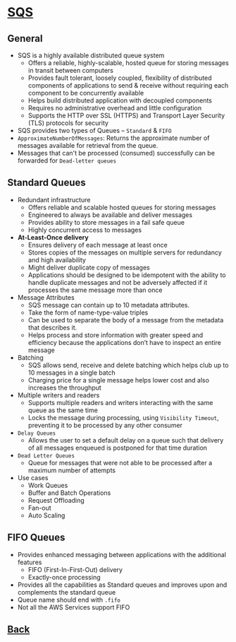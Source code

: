 # [SQS](../README.md)

## General

* SQS is a highly available distributed queue system
	* Offers a reliable, highly-scalable, hosted queue for storing messages in transit between computers
	* Provides fault tolerant, loosely coupled, flexibility of distributed components of applications to send & receive without requiring each component to be concurrently available
	* Helps build distributed application with decoupled components
	* Requires no administrative overhead and little configuration
	* Supports the HTTP over SSL (HTTPS) and Transport Layer Security (TLS) protocols for security
* SQS provides two types of Queues – `Standard` & `FIFO`
* `ApproximateNumberOfMessages`: Returns the approximate number of messages available for retrieval from the queue.
* Messages that can't be processed (consumed) successfully can be forwarded for `Dead-letter queues`

## Standard Queues

* Redundant infrastructure
	* Offers reliable and scalable hosted queues for storing messages
	* Engineered to always be available and deliver messages
	* Provides ability to store messages in a fail safe queue
	* Highly concurrent access to messages
* __At-Least-Once delivery__
	* Ensures delivery of each message at least once
	* Stores copies of the messages on multiple servers for redundancy and high availability
	* Might deliver duplicate copy of messages
	* Applications should be designed to be idempotent with the ability to handle duplicate messages and not be adversely affected if it processes the same message more than once
* Message Attributes
	* SQS message can contain up to 10 metadata attributes.
	* Take the form of name-type-value triples
	* Can be used to separate the body of a message from the metadata that describes it.
	* Helps process and store information with greater speed and efficiency because the applications don’t have to inspect an entire message
* Batching
	* SQS allows send, receive and delete batching which helps club up to 10 messages in a single batch
	* Charging price for a single message helps lower cost and also increases the throughput
* Multiple writers and readers
	* Supports multiple readers and writers interacting with the same queue as the same time
	* Locks the message during processing, using `Visibility Timeout`, preventing it to be processed by any other consumer
* `Delay Queues`
	* Allows the user to set a default delay on a queue such that delivery of all messages enqueued is postponed for that time duration
* `Dead Letter Queues`
	* Queue for messages that were not able to be processed after a maximum number of attempts
* Use cases
	* Work Queues
	* Buffer and Batch Operations
	* Request Offloading
	* Fan-out
	* Auto Scaling

## FIFO Queues

* Provides enhanced messaging between applications with the additional features
	* FIFO (First-In-First-Out) delivery
	* Exactly-once processing
* Provides all the capabilities as Standard queues and improves upon and complements the standard queue
* Queue name should end with `.fifo`
* Not all the AWS Services support FIFO

## [Back](../README.md)